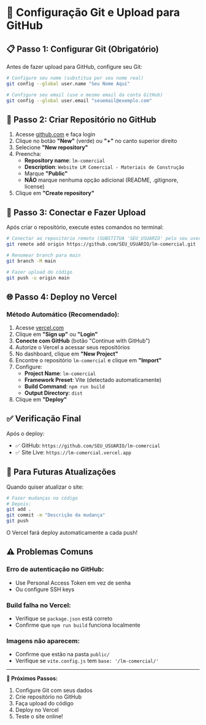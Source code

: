 # 🔧 Configuração Git e Upload para GitHub

## 📋 Passo 1: Configurar Git (Obrigatório)

Antes de fazer upload para GitHub, configure seu Git:

```bash
# Configure seu nome (substitua por seu nome real)
git config --global user.name "Seu Nome Aqui"

# Configure seu email (use o mesmo email da conta GitHub)
git config --global user.email "seuemail@exemplo.com"
```

## 🚀 Passo 2: Criar Repositório no GitHub

1. Acesse [github.com](https://github.com) e faça login
2. Clique no botão **"New"** (verde) ou **"+"** no canto superior direito
3. Selecione **"New repository"**
4. Preencha:
   - **Repository name**: `lm-comercial`
   - **Description**: `Website LM Comercial - Materiais de Construção`
   - Marque **"Public"**
   - **NÃO** marque nenhuma opção adicional (README, .gitignore, license)
5. Clique em **"Create repository"**

## 🔗 Passo 3: Conectar e Fazer Upload

Após criar o repositório, execute estes comandos no terminal:

```bash
# Conectar ao repositório remoto (SUBSTITUA 'SEU_USUARIO' pelo seu username do GitHub)
git remote add origin https://github.com/SEU_USUARIO/lm-comercial.git

# Renomear branch para main
git branch -M main

# Fazer upload do código
git push -u origin main
```

## 🌐 Passo 4: Deploy no Vercel

### Método Automático (Recomendado):
1. Acesse [vercel.com](https://vercel.com)
2. Clique em **"Sign up"** ou **"Login"**
3. **Conecte com GitHub** (botão "Continue with GitHub")
4. Autorize o Vercel a acessar seus repositórios
5. No dashboard, clique em **"New Project"**
6. Encontre o repositório `lm-comercial` e clique em **"Import"**
7. Configure:
   - **Project Name**: `lm-comercial`
   - **Framework Preset**: Vite (detectado automaticamente)
   - **Build Command**: `npm run build`
   - **Output Directory**: `dist`
8. Clique em **"Deploy"**

## ✅ Verificação Final

Após o deploy:
- ✅ GitHub: `https://github.com/SEU_USUARIO/lm-comercial`
- ✅ Site Live: `https://lm-comercial.vercel.app`

## 🔄 Para Futuras Atualizações

Quando quiser atualizar o site:
```bash
# Fazer mudanças no código
# Depois:
git add .
git commit -m "Descrição da mudança"
git push
```

O Vercel fará deploy automaticamente a cada push!

## ⚠️ Problemas Comuns

### Erro de autenticação no GitHub:
- Use Personal Access Token em vez de senha
- Ou configure SSH keys

### Build falha no Vercel:
- Verifique se `package.json` está correto
- Confirme que `npm run build` funciona localmente

### Imagens não aparecem:
- Confirme que estão na pasta `public/`
- Verifique se `vite.config.js` tem `base: '/lm-comercial/'`

---

**🎯 Próximos Passos:**
1. Configure Git com seus dados
2. Crie repositório no GitHub
3. Faça upload do código
4. Deploy no Vercel
5. Teste o site online!